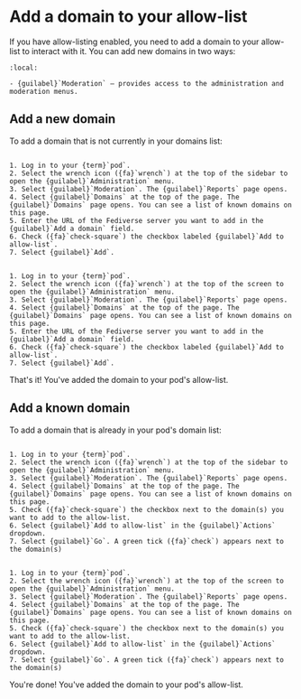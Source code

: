 # Add a domain to your allow-list

If you have allow-listing enabled, you need to add a domain to your allow-list to interact with it. You can add new domains in two ways:

```{contents}
:local:
```

```{dropdown} Required permissions
- {guilabel}`Moderation` – provides access to the administration and moderation menus.
```

## Add a new domain

To add a domain that is not currently in your domains list:

```{tabbed} Desktop

1. Log in to your {term}`pod`.
2. Select the wrench icon ({fa}`wrench`) at the top of the sidebar to open the {guilabel}`Administration` menu.
3. Select {guilabel}`Moderation`. The {guilabel}`Reports` page opens.
4. Select {guilabel}`Domains` at the top of the page. The {guilabel}`Domains` page opens. You can see a list of known domains on this page.
5. Enter the URL of the Fediverse server you want to add in the {guilabel}`Add a domain` field.
6. Check ({fa}`check-square`) the checkbox labeled {guilabel}`Add to allow-list`.
7. Select {guilabel}`Add`.

```

```{tabbed} Mobile

1. Log in to your {term}`pod`.
2. Select the wrench icon ({fa}`wrench`) at the top of the screen to open the {guilabel}`Administration` menu.
3. Select {guilabel}`Moderation`. The {guilabel}`Reports` page opens.
4. Select {guilabel}`Domains` at the top of the page. The {guilabel}`Domains` page opens. You can see a list of known domains on this page.
5. Enter the URL of the Fediverse server you want to add in the {guilabel}`Add a domain` field.
6. Check ({fa}`check-square`) the checkbox labeled {guilabel}`Add to allow-list`.
7. Select {guilabel}`Add`.

```

That's it! You've added the domain to your pod's allow-list.

## Add a known domain

To add a domain that is already in your pod's domain list:

```{tabbed} Desktop

1. Log in to your {term}`pod`.
2. Select the wrench icon ({fa}`wrench`) at the top of the sidebar to open the {guilabel}`Administration` menu.
3. Select {guilabel}`Moderation`. The {guilabel}`Reports` page opens.
4. Select {guilabel}`Domains` at the top of the page. The {guilabel}`Domains` page opens. You can see a list of known domains on this page.
5. Check ({fa}`check-square`) the checkbox next to the domain(s) you want to add to the allow-list.
6. Select {guilabel}`Add to allow-list` in the {guilabel}`Actions` dropdown.
7. Select {guilabel}`Go`. A green tick ({fa}`check`) appears next to the domain(s)

```

```{tabbed} Mobile

1. Log in to your {term}`pod`.
2. Select the wrench icon ({fa}`wrench`) at the top of the screen to open the {guilabel}`Administration` menu.
3. Select {guilabel}`Moderation`. The {guilabel}`Reports` page opens.
4. Select {guilabel}`Domains` at the top of the page. The {guilabel}`Domains` page opens. You can see a list of known domains on this page.
5. Check ({fa}`check-square`) the checkbox next to the domain(s) you want to add to the allow-list.
6. Select {guilabel}`Add to allow-list` in the {guilabel}`Actions` dropdown.
7. Select {guilabel}`Go`. A green tick ({fa}`check`) appears next to the domain(s)

```

You're done! You've added the domain to your pod's allow-list.
